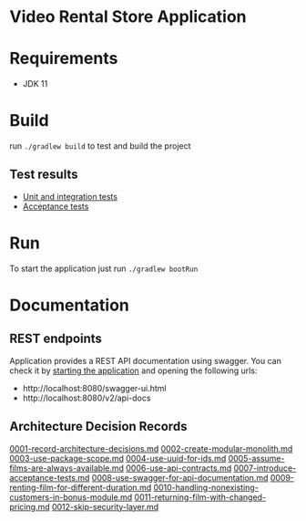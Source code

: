 Video Rental Store Application
==============

# Requirements

- JDK 11

# Build

run `./gradlew build` to test and build the project

## Test results

- [Unit and integration tests](build/reports/tests/test/index.html)
- [Acceptance tests](build/reports/cucumber/cucumber-html-reports/overview-features.html)

# Run

To start the application just run `./gradlew bootRun`

# Documentation

## REST endpoints

Application provides a REST API documentation using swagger.
You can check it by [starting the application](#run) and opening the following urls:

- http://localhost:8080/swagger-ui.html
- http://localhost:8080/v2/api-docs

## Architecture Decision Records

[0001-record-architecture-decisions.md](docs/adr/0001-record-architecture-decisions.md)
[0002-create-modular-monolith.md](docs/adr/0002-create-modular-monolith.md)
[0003-use-package-scope.md](docs/adr/0003-use-package-scope.md)
[0004-use-uuid-for-ids.md](docs/adr/0004-use-uuid-for-ids.md)
[0005-assume-films-are-always-available.md](docs/adr/0005-assume-films-are-always-available.md)
[0006-use-api-contracts.md](docs/adr/0006-use-api-contracts.md)
[0007-introduce-acceptance-tests.md](docs/adr/0007-introduce-acceptance-tests.md)
[0008-use-swagger-for-api-documentation.md](docs/adr/0008-use-swagger-for-api-documentation.md)
[0009-renting-film-for-different-duration.md](docs/adr/0009-renting-film-for-different-duration.md)
[0010-handling-nonexisting-customers-in-bonus-module.md](docs/adr/0010-handling-nonexisting-customers-in-bonus-module.md)
[0011-returning-film-with-changed-pricing.md](docs/adr/0011-returning-film-with-changed-pricing.md)
[0012-skip-security-layer.md](docs/adr/0012-skip-security-layer.md)
